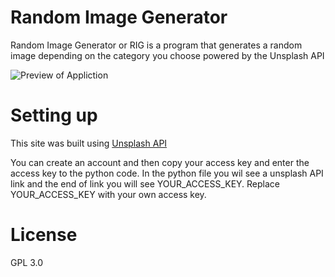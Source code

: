 # Random Image Generator
Random Image Generator or RIG is a program that generates a random image depending on the category you choose powered by the Unsplash API

![Preview of Appliction](https://ibb.co/yNTZXDh][img]https://i.ibb.co/yNTZXDh/Ferarrri.png[/img][/url])

# Setting up
This site was built using [Unsplash API](https://unsplash.com/developers)

You can create an account and then copy your access key and enter the access key to the python code. In the python file you wil see a unsplash API link and the end of link you will see YOUR_ACCESS_KEY. Replace YOUR_ACCESS_KEY with your own access key.

# License 
GPL 3.0
